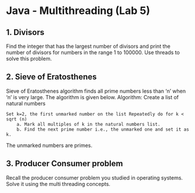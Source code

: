 # Java - Multithreading (Lab 5)

## 1. Divisors

Find the integer that has the largest number of divisors and print the number of divisors for numbers in the range 1 to 100000. Use threads to solve this problem.


## 2. Sieve of Eratosthenes

Sieve of Eratosthenes algorithm finds all prime numbers less than ‘n’ when ‘n’ is very large. The algorithm is given below.
Algorithm:
Create a list of natural numbers

    Set k=2, the first unmarked number on the list Repeatedly do for k < sqrt (n)
        a. Mark all multiples of k in the natural numbers list.
        b. Find the next prime number i.e., the unmarked one and set it as k.

The unmarked numbers are primes.


## 3. Producer Consumer problem


Recall the producer consumer problem you studied in operating systems. Solve it using the multi threading concepts.
